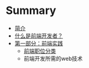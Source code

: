 # Summary

* [简介](README.md)
* [什么是前端开发者？](chapter1.md)
* [第一部分：前端实践](chapter2.md)
   * [前端职位分类](type-of-f2e-dev.md)
   * 前端开发所需的web技术

